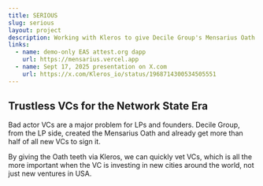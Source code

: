 ```yaml
---
title: SERIOUS
slug: serious
layout: project
description: Working with Kleros to give Decile Group's Mensarius Oath teeth.
links:
  - name: demo-only EAS attest.org dapp
    url: https://mensarius.vercel.app
  - name: Sept 17, 2025 presentation on X.com
    url: https://x.com/Kleros_io/status/1968714300534505551
---
```


## Trustless VCs for the Network State Era

Bad actor VCs are a major problem for LPs and founders. Decile Group, from the LP side, created the Mensarius Oath and already get more than half of all new VCs to sign it.

By giving the Oath teeth via Kleros, we can quickly vet VCs, which is all the more important when the VC is investing in new cities around the world, not just new ventures in USA.
